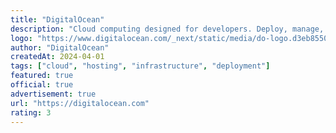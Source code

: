 ```yaml
---
title: "DigitalOcean"
description: "Cloud computing designed for developers. Deploy, manage, and scale cloud applications faster and more efficiently on DigitalOcean. Get started with a $200 credit."
logo: "https://www.digitalocean.com/_next/static/media/do-logo.d3eb8550.svg"
author: "DigitalOcean"
createdAt: 2024-04-01
tags: ["cloud", "hosting", "infrastructure", "deployment"]
featured: true
official: true
advertisement: true
url: "https://digitalocean.com"
rating: 3
---
```

